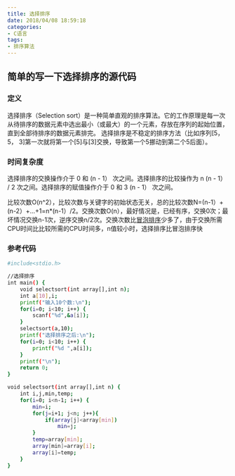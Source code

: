 ```yaml
---
title: 选择排序
date: 2018/04/08 18:59:18
categories: 
- C语言
tags: 
- 排序算法
---
```


## 简单的写一下选择排序的源代码

### 定义

选择排序（Selection sort）是一种简单直观的排序算法。它的工作原理是每一次从待排序的数据元素中选出最小（或最大）的一个元素，存放在序列的起始位置，直到全部待排序的数据元素排完。 选择排序是不稳定的排序方法（比如序列[5， 5， 3]第一次就将第一个[5]与[3]交换，导致第一个5挪动到第二个5后面）。

### 时间复杂度

选择排序的交换操作介于 0 和 (n - 1） 次之间。选择排序的比较操作为 n (n - 1） / 2 次之间。选择排序的赋值操作介于 0 和 3 (n - 1） 次之间。

比较次数O(n^2），比较次数与关键字的初始状态无关，总的比较次数N=(n-1）+(n-2）+...+1=n*(n-1）/2。交换次数O(n），最好情况是，已经有序，交换0次；最坏情况交换n-1次，逆序交换n/2次。交换次数比[冒泡排序](https://baike.baidu.com/item/%E5%86%92%E6%B3%A1%E6%8E%92%E5%BA%8F)少多了，由于交换所需CPU时间比比较所需的CPU时间多，n值较小时，选择排序比冒泡排序快

### 参考代码
<!-- more -->

``` bash
#include<stdio.h>

//选择排序 
int main() {
	void selectsort(int array[],int n);
	int a[10],i;
	printf("输入10个数:\n");
	for(i=0; i<10; i++) {
		scanf("%d",&a[i]);
	}
	selectsort(a,10);
	printf("选择排序之后:\n");
	for(i=0; i<10; i++) {
		printf("%d ",a[i]);
	}
	printf("\n");
	return 0;
}

void selectsort(int array[],int n) {
	int i,j,min,temp;
	for(i=0; i<n-1; i++) {
		min=i;
		for(j=i+1; j<n; j++){
			if(array[j]<array[min])
				min=j;
		}
		temp=array[min];
		array[min]=array[i];
		array[i]=temp;
	}
}
```